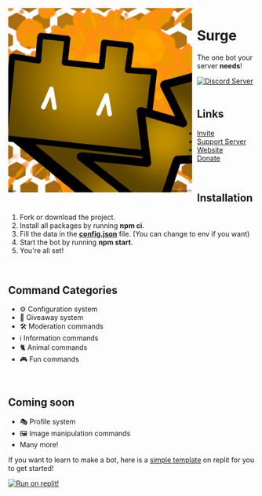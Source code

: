 <img width="375" height="375" align="left" style="float: left; margin: 0 10px 0 0;" alt="Surge" src="surge.png">  

<h1>Surge</h1>
<p>The one bot your server <b>needs</b>!</p>
<a href="https://discord.gg/u63938UWHf" target="_blank"><img alt="Discord Server" src="https://img.shields.io/discord/963854873114345472?color=%23BD910D&label=Surge%20Community&style=for-the-badge"></a>
<br>
<br>
<h2>Links</h2>
<ul>
  <li><a href="https://discord.com/api/oauth2/authorize?client_id=982579470399586304&permissions=8&scope=bot%20applications.commands" target="_blank">Invite</a></li>
  <li><a href="https://discord.gg/u63938UWHf" target="_blank">Support Server</a></li>
  <li><a href="https://www.surge.ml/" target="_blank">Website</a></li>
  <li><a href="https://paypal.me/neutral75">Donate</a></li>
</ul>
<br>
<h2>Installation</h2>
<ol>
  <li>Fork or download the project.</li>
  <li>Install all packages by running <b>npm ci</b>.</li>
  <li>Fill the data in the <a href="https://github.com/Neutral75/Surge-Discord-Bot/blob/main/src/Database/config.json"><b>config.json</b></a> file. (You can change to env if you want)</li>
  <li>Start the bot by running <b>npm start</b>.</li>
  <li>You're all set!</li>
</ol>
<br>
<h2>Command Categories</h2>
<ul>
  <li>⚙️ Configuration system</li>
  <li>🎉 Giveaway system</li>
  <li>🛠️ Moderation commands</li>
  <li>ℹ️ Information commands</li>
  <li>🐈 Animal commands</li>
  <li>🎮 Fun commands </li>
</ul>
<br>
<h2>Coming soon</h2>
<ul>
  <li>🎭 Profile system</li>
  <li>🖼️ Image manipulation commands</li>
  <li>Many more!</li>
</ul>

<p>If you want to learn to make a bot, here is a <a href="https://replit.com/@Cresent25/Discord-Starter-Template?v=1">simple template</a> on replit for you to get started!</p>
<a href="https://replit.com/@Cresent25/Discord-Starter-Template?v=1"><img alt="Run on replit!" src="https://repl.it/badge/github/cresent25/Discord-Starter-Template"></a>

